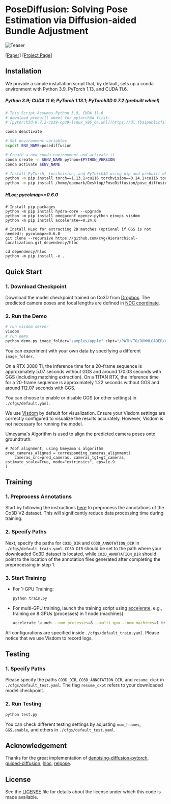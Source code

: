 # PoseDiffusion: Solving Pose Estimation via Diffusion-aided Bundle Adjustment

![Teaser](https://raw.githubusercontent.com/posediffusion/posediffusion.github.io/main/resources/teaser.gif)

<p dir="auto">[<a href="https://arxiv.org/pdf/2306.15667.pdf" rel="nofollow">Paper</a>]
[<a href="https://posediffusion.github.io/" rel="nofollow">Project Page</a>]</p>

## Installation
We provide a simple installation script that, by default, sets up a conda environment with Python 3.9, PyTorch 1.13, and CUDA 11.6.
##### Python 3.9; CUDA 11.6; PyTorch 1.13.1; PyTorch3D 0.7.2 (prebuilt wheel)
```.bash
# This Script Assumes Python 3.9, CUDA 11.6
# download prebuilt wheel for pytorch3d first:
# [pytorch3d-0.7.2-cp39-cp39-linux_x86_64.whl](https://dl.fbaipublicfiles.com/pytorch3d/packaging/wheels/py39_cu116_pyt1130/pytorch3d-0.7.2-cp39-cp39-linux_x86_64.whl)

conda deactivate

# Set environment variables
export ENV_NAME=posediffusion

# Create a new conda environment and activate it
conda create -n $ENV_NAME python=$PYTHON_VERSION
conda activate $ENV_NAME

# Install PyTorch, torchvision, and PyTorch3D using pip and prebuilt wheel
python -m pip install torch==1.13.1+cu116 torchvision==0.14.1+cu116 torchaudio==0.13.1 --extra-index-url https://download.pytorch.org/whl/cu116
python -m pip install /home/openark/Desktop/PoseDiffusion/pose_diffusion/pytorch3d-0.7.2-cp39-cp39-linux_x86_64.whl
```
##### HLoc; pycolmap>=0.6.0
```
# Install pip packages
python -m pip install hydra-core --upgrade
python -m pip install omegaconf opencv-python einops visdom 
python -m pip install accelerate==0.24.0

# Install HLoc for extracting 2D matches (optional if GGS is not needed); pycolmap>=0.6.0
git clone --recursive https://github.com/cvg/Hierarchical-Localization.git dependency/hloc

cd dependency/hloc
python -m pip install -e .
```

## Quick Start

### 1. Download Checkpoint

Download the model checkpoint trained on Co3D from [Dropbox](https://www.dropbox.com/s/tqzrv9i0umdv17d/co3d_model_Apr16.pth?dl=0). The predicted camera poses and focal lengths are defined in [NDC coordinate](https://pytorch3d.org/docs/cameras).


### 2. Run the Demo

```.bash
# run visdom server
visdom
# run demo
python demo.py image_folder="samples/apple" ckpt="/PATH/TO/DOWNLOADED/CKPT"
```

You can experiment with your own data by specifying a different `image_folder`.

On a RTX 3080 Ti, the inference time for a 20-frame sequence is approximately 5.07 seconds without GGS and around 170.03 seconds with GGS (including matching extraction). On a TITAN RTX, the inference time for a 20-frame sequence is approximately 1.22 seconds without GGS and around 112.07 seconds with GGS.

You can choose to enable or disable GGS (or other settings) in `./cfgs/default.yaml`.

We use [Visdom](https://github.com/fossasia/visdom) by default for visualization. Ensure your Visdom settings are correctly configured to visualize the results accurately. However, Visdom is not necessary for running the model.

Umeyama's Algorithm is used to align the predicted camera poses onto groundtruth:
```
# 7dof alignment, using Umeyama's algorithm
pred_cameras_aligned = corresponding_cameras_alignment(
    cameras_src=pred_cameras, cameras_tgt=gt_cameras, estimate_scale=True, mode="extrinsics", eps=1e-9
)
```

## Training

### 1. Preprocess Annotations

Start by following the instructions [here](https://github.com/amyxlase/relpose-plus-plus#pre-processing-co3d) to preprocess the annotations of the Co3D V2 dataset. This will significantly reduce data processing time during training.

### 2. Specify Paths

Next, specify the paths for `CO3D_DIR` and `CO3D_ANNOTATION_DIR` in `./cfgs/default_train.yaml`. `CO3D_DIR` should be set to the path where your downloaded Co3D dataset is located, while `CO3D_ANNOTATION_DIR` should point to the location of the annotation files generated after completing the preprocessing in step 1.

### 3. Start Training

- For 1-GPU Training:
  ```bash
  python train.py
  ```

- For multi-GPU training, launch the training script using [accelerate](https://huggingface.co/docs/accelerate/basic_tutorials/launch), e.g., training on 8 GPUs (processes) in 1 node (machines):
  ```bash
  accelerate launch --num_processes=8 --multi_gpu --num_machines=1 train.py 
  ```
  
All configurations are specified inside `./cfgs/default_train.yaml`. Please notice that we use Visdom to record logs.

## Testing

### 1. Specify Paths

Please specify the paths `CO3D_DIR`, `CO3D_ANNOTATION_DIR`, and `resume_ckpt` in `./cfgs/default_test.yaml`. The flag `resume_ckpt` refers to your downloaded model checkpoint.

### 2. Run Testing

```bash
python test.py
```

You can check different testing settings by adjusting `num_frames`, `GGS.enable`, and others in `./cfgs/default_test.yaml`.


## Acknowledgement

Thanks for the great implementation of [denoising-diffusion-pytorch](https://github.com/lucidrains/denoising-diffusion-pytorch), [guided-diffusion](https://github.com/openai/guided-diffusion), [hloc](https://github.com/cvg/Hierarchical-Localization), [relpose](https://github.com/jasonyzhang/relpose).


## License
See the [LICENSE](./LICENSE) file for details about the license under which this code is made available.

